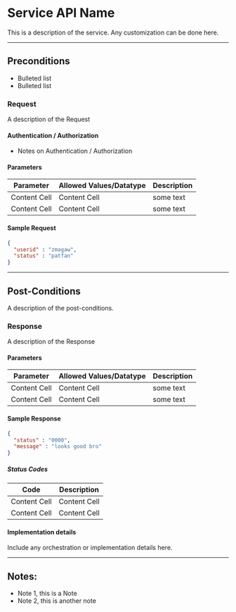 # Service API Name
This is a description of the service. Any customization can be done here.

---
## Preconditions
 - Bulleted list
 - Bulleted list

### Request

A description of the Request

#### Authentication / Authorization
 - Notes on Authentication / Authorization

#### Parameters

| Parameter     | Allowed Values/Datatype| Description       |
| ------------- | ---------------------- |  ---------------  |
| Content Cell  | Content Cell           |    some text      |
| Content Cell  | Content Cell           |    some text      |

#### Sample Request

```json
{
  "userid" : "zmagaw",
  "status" : "patfan"
}
```

---
## Post-Conditions
A description of the post-conditions.

### Response

A description of the Response

#### Parameters

| Parameter     | Allowed Values/Datatype| Description       |
| ------------- | ---------------------- |  ---------------  |
| Content Cell  | Content Cell           |    some text      |
| Content Cell  | Content Cell           |    some text      |


#### Sample Response

```json
{
  "status" : "0000",
  "message" : "looks good bro"
}
```
##### Status Codes
| Code          | Description       |
| ------------- | ----------------- |
| Content Cell  | Content Cell      |
| Content Cell  | Content Cell      |

#### Implementation details

Include any orchestration or implementation details here.

---
## Notes:
- Note 1, this is a Note
- Note 2, this is another note
